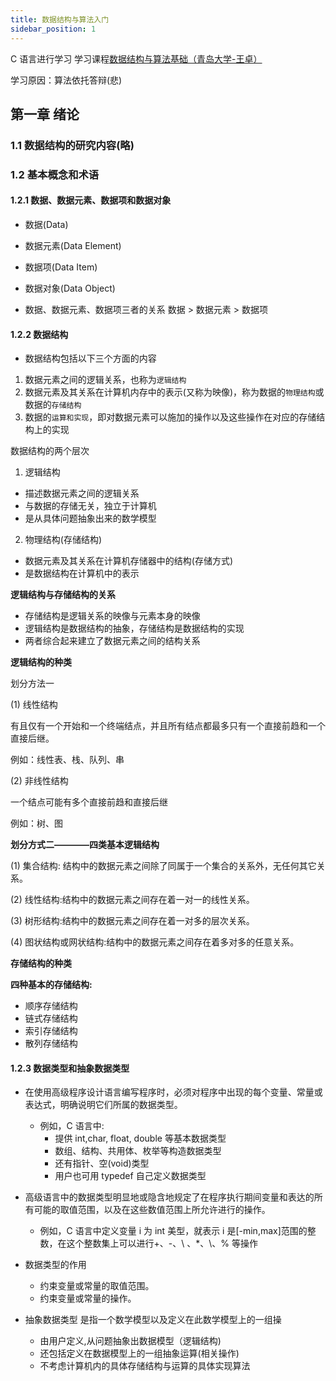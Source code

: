 ```yaml
---
title: 数据结构与算法入门
sidebar_position: 1
---
```


C 语言进行学习 学习课程[数据结构与算法基础（青岛大学-王卓）](https://www.bilibili.com/video/BV1nJ411V7bd/?spm_id_from=333.337.search-card.all.click&vd_source=425088ab9830d3bc1e0cb3f50b07aad5)

学习原因：算法依托答辩(悲)

## 第一章 绪论

### 1.1 数据结构的研究内容(略)

### 1.2 基本概念和术语

#### 1.2.1 数据、数据元素、数据项和数据对象

- 数据(Data)
- 数据元素(Data Element)
- 数据项(Data Item)
- 数据对象(Data Object)

- 数据、数据元素、数据项三者的关系
  数据 > 数据元素 > 数据项

#### 1.2.2 数据结构

- 数据结构包括以下三个方面的内容

1. 数据元素之间的逻辑关系，也称为`逻辑结构`
2. 数据元素及其关系在计算机内存中的表示(又称为映像)，称为数据的`物理结构`或数据的`存储结构`
3. 数据的`运算和实现`，即对数据元素可以施加的操作以及这些操作在对应的存储结构上的实现

数据结构的两个层次

1. 逻辑结构

- 描述数据元素之间的逻辑关系
- 与数据的存储无关，独立于计算机
- 是从具体问题抽象出来的数学模型

2. 物理结构(存储结构)

- 数据元素及其关系在计算机存储器中的结构(存储方式)
- 是数据结构在计算机中的表示

**逻辑结构与存储结构的关系**

- 存储结构是逻辑关系的映像与元素本身的映像
- 逻辑结构是数据结构的抽象，存储结构是数据结构的实现
- 两者综合起来建立了数据元素之间的结构关系

**逻辑结构的种类**

划分方法一

(1) 线性结构

有且仅有一个开始和一个终端结点，并且所有结点都最多只有一个直接前趋和一个直接后继。

例如：线性表、栈、队列、串

(2) 非线性结构

一个结点可能有多个直接前趋和直接后继

例如：树、图

**划分方式二————四类基本逻辑结构**

(1) 集合结构: 结构中的数据元素之间除了同属于一个集合的关系外，无任何其它关系。

(2) 线性结构:结构中的数据元素之间存在着一对一的线性关系。

(3) 树形结构:结构中的数据元素之间存在着一对多的层次关系。

(4) 图状结构或网状结构:结构中的数据元素之间存在着多对多的任意关系。

**存储结构的种类**

**四种基本的存储结构:**

- 顺序存储结构
- 链式存储结构
- 索引存储结构
- 散列存储结构

#### 1.2.3 数据类型和抽象数据类型

- 在使用高级程序设计语言编写程序时，必须对程序中出现的每个变量、常量或表达式，明确说明它们所属的数据类型。
  - 例如，C 语言中:
    - 提供 int,char, float, double 等基本数据类型
    - 数组、结构、共用体、枚举等构造数据类型
    - 还有指针、空(void)类型
    - 用户也可用 typedef 自己定义数据类型
- 高级语言中的数据类型明显地或隐含地规定了在程序执行期间变量和表达的所有可能的取值范围，以及在这些数值范围上所允许进行的操作。

  - 例如，C 语言中定义变量 i 为 int 美型，就表示 i 是[-min,max]范围的整数，在这个整数集上可以进行+、-、\ 、\*、\、% 等操作

- 数据类型的作用
  - 约束变量或常量的取值范围。
  - 约束变量或常量的操作。
- 抽象数据类型
  是指一个数学模型以及定义在此数学模型上的一组操
  - 由用户定义,从问题抽象出数据模型（逻辑结构)
  - 还包括定义在数据模型上的一组抽象运算(相关操作)
  - 不考虑计算机内的具体存储结构与运算的具体实现算法
